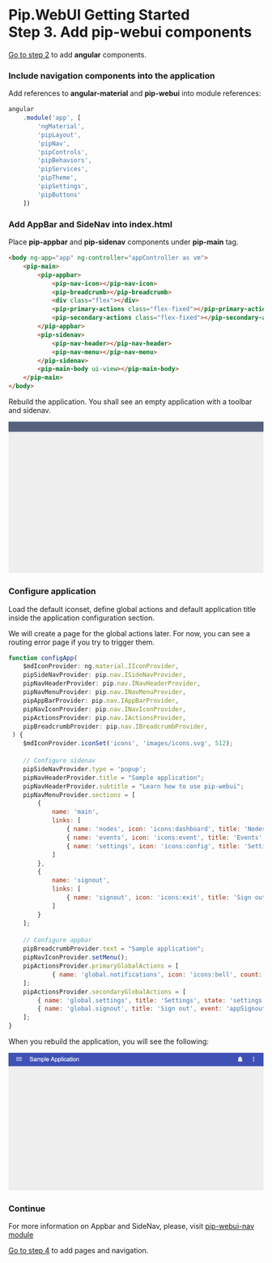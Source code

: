 # Pip.WebUI Getting Started <br/> Step 3. Add pip-webui components

[Go to step 2](https://github.com/pip-webui/pip-webui-sample/blob/master/step2/Readme.md) to add **angular** components.

### Include navigation components into the application

Add references to **angular-material** and **pip-webui** into module references:

```javascript
angular
    .module('app', [
        'ngMaterial',
        'pipLayout', 
        'pipNav', 
        'pipControls',
        'pipBehaviors',
        'pipServices', 
        'pipTheme',
        'pipSettings',
        'pipButtons'
    ])
```

### Add AppBar and SideNav into index.html

Place **pip-appbar** and **pip-sidenav** components under **pip-main** tag.

```html
<body ng-app="app" ng-controller="appController as vm">
    <pip-main>
        <pip-appbar>
            <pip-nav-icon></pip-nav-icon>
            <pip-breadcrumb></pip-breadcrumb>
            <div class="flex"></div>
            <pip-primary-actions class="flex-fixed"></pip-primary-actions>
            <pip-secondary-actions class="flex-fixed"></pip-secondary-actions>
        </pip-appbar>
        <pip-sidenav>
            <pip-nav-header></pip-nav-header>
            <pip-nav-menu></pip-nav-menu>
        </pip-sidenav>
        <pip-main-body ui-view></pip-main-body>
    </pip-main>
</body>
```

Rebuild the application. You shall see an empty application with a toolbar and sidenav.

![navigation components](artifacts/navigation_components.png)

### Configure application

Load the default iconset, define global actions and default application title inside the application configuration section.

We will create a page for the global actions later. For now, you can see a routing error page if you try to trigger them.

```javascript
function configApp(
    $mdIconProvider: ng.material.IIconProvider, 
    pipSideNavProvider: pip.nav.ISideNavProvider, 
    pipNavHeaderProvider: pip.nav.INavHeaderProvider,
    pipNavMenuProvider: pip.nav.INavMenuProvider, 
    pipAppBarProvider: pip.nav.IAppBarProvider, 
    pipNavIconProvider: pip.nav.INavIconProvider,
    pipActionsProvider: pip.nav.IActionsProvider, 
    pipBreadcrumbProvider: pip.nav.IBreadcrumbProvider, 
 ) {
    $mdIconProvider.iconSet('icons', 'images/icons.svg', 512);
    
    // Configure sidenav
    pipSideNavProvider.type = 'popup';
    pipNavHeaderProvider.title = "Sample application";
    pipNavHeaderProvider.subtitle = "Learn how to use pip-webui";
    pipNavMenuProvider.sections = [
        {
            name: 'main',
            links: [
                { name: 'nodes', icon: 'icons:dashboard', title: 'Nodes', state: 'nodes' },
                { name: 'events', icon: 'icons:event', title: 'Events', state: 'events' },
                { name: 'settings', icon: 'icons:config', title: 'Settings', state: 'settings.sample', parentState: 'settings' }
            ]
        },
        {
            name: 'signout',
            links: [
                { name: 'signout', icon: 'icons:exit', title: 'Sign out', event: 'appSignout' }
            ]
        }
    ];

    // Configure appbar    
    pipBreadcrumbProvider.text = "Sample application";
    pipNavIconProvider.setMenu();    
    pipActionsProvider.primaryGlobalActions = [
            { name: 'global.notifications', icon: 'icons:bell', count: 0, event: 'appNotificationsClicked', subActions: []  }
    ];
    pipActionsProvider.secondaryGlobalActions = [
        { name: 'global.settings', title: 'Settings', state: 'settings', subActions: [] },
        { name: 'global.signout', title: 'Sign out', event: 'appSignout', subActions: [] }
    ];
}
```

When you rebuild the application, you will see the following:

![Page 3](artifacts/page3.png)

### Continue

For more information on Appbar and SideNav, please, visit [pip-webui-nav module](https://github.com/pip-webui/pip-webui-nav)

[Go to step 4](https://github.com/pip-webui/pip-webui-sample/blob/master/step4/) to add pages and navigation.
